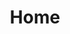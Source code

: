 ---
home: true
title: Home
heroText: Orillusion
tagline: The Next Generation WebGPU Engine
heroImage: /images/logo_blue.png
actions:
  - text: Get Started
    link: /guide/getting-started.html
    type: primary
  - text: Introduction
    link: /guide/
    type: secondary
features:
  - title: Approachable
    details:
      A refreshingly simple data-driven 3D engine built in JavaScript. Free and Open Source Forever!
  - title: Versatile
    details:
      An incrementally extensible ECS framework that scales between a library and a full-featured product
  - title: Performant
    details: 
      Pure Web Cross-Platform Runtime.
      Blazing Fast WebGPU Renderer.
      Minimal Optimization Efforts
footer:
  MIT Licensed | Copyright © 2021 Orillusion | 京ICP备2021027896号
---